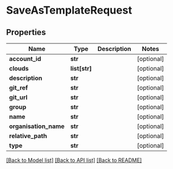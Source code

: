 # SaveAsTemplateRequest

## Properties
Name | Type | Description | Notes
------------ | ------------- | ------------- | -------------
**account_id** | **str** |  | [optional] 
**clouds** | **list[str]** |  | [optional] 
**description** | **str** |  | [optional] 
**git_ref** | **str** |  | [optional] 
**git_url** | **str** |  | [optional] 
**group** | **str** |  | [optional] 
**name** | **str** |  | [optional] 
**organisation_name** | **str** |  | [optional] 
**relative_path** | **str** |  | [optional] 
**type** | **str** |  | [optional] 

[[Back to Model list]](../README.md#documentation-for-models) [[Back to API list]](../README.md#documentation-for-api-endpoints) [[Back to README]](../README.md)


